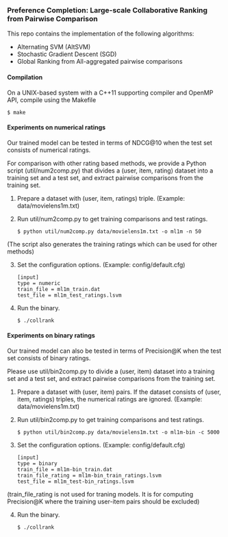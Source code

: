 ### Preference Completion: Large-scale Collaborative Ranking from Pairwise Comparison

This repo contains the implementation of the following algorithms:
- Alternating SVM (AltSVM)
- Stochastic Gradient Descent (SGD)
- Global Ranking from All-aggregated pairwise comparisons 

#### Compilation
On a UNIX-based system with a C++11 supporting compiler and OpenMP API, compile using the Makefile
```
$ make
```

#### Experiments on numerical ratings
Our trained model can be tested in terms of NDCG@10 when the test set consists of numerical ratings.

For comparison with other rating based methods, we provide a Python script (util/num2comp.py) that divides a (user, item, rating) dataset into a training set and a test set, and extract pairwise comparisons from the training set. 

1. Prepare a dataset with (user, item, ratings) triple. (Example: data/movielens1m.txt)

2. Run util/num2comp.py to get training comparisons and test ratings. 

    ```
    $ python util/num2comp.py data/movielens1m.txt -o ml1m -n 50
    ```

(The script also generates the training ratings which can be used for other methods)

3. Set the configuration options. (Example: config/default.cfg)

    ```
    [input]
    type = numeric
    train_file = ml1m_train.dat
    test_file = ml1m_test_ratings.lsvm
    ```

4. Run the binary. 

    ```
    $ ./collrank
    ```

#### Experiments on binary ratings
Our trained model can also be tested in terms of Precision@K when the test set consists of binary ratings.

Please use util/bin2comp.py to divide a (user, item) dataset into a training set and a test set, and extract pairwise comparisons from the training set. 

1. Prepare a dataset with (user, item) pairs. If the dataset consists of (user, item, ratings) triples, the numerical ratings are ignored. (Example: data/movielens1m.txt)

2. Run util/bin2comp.py to get training comparisons and test ratings. 

    ```
    $ python util/bin2comp.py data/movielens1m.txt -o ml1m-bin -c 5000
    ```

3. Set the configuration options. (Example: config/default.cfg)

    ```
    [input]
    type = binary
    train_file = ml1m-bin_train.dat
    train_file_rating = ml1m-bin_train_ratings.lsvm 
    test_file = ml1m_test-bin_ratings.lsvm
    ```

(train_file_rating is not used for traning models. It is for computing Precision@K where the training user-item pairs should be excluded)

4. Run the binary.

    ```
    $ ./collrank
    ```
